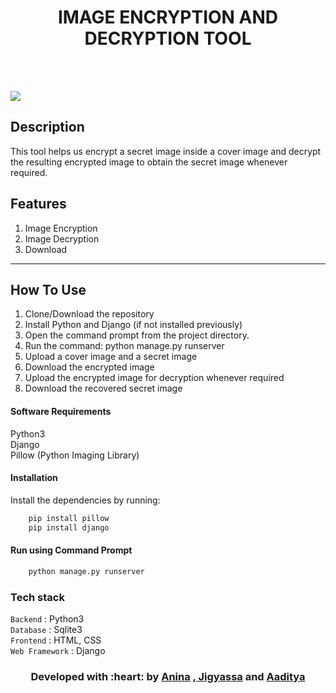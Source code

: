 </p>
<h1 align = 'center'>IMAGE ENCRYPTION AND DECRYPTION TOOL</h1>
<br>


<br>

[![](https://img.shields.io/badge/Made_with-Python3-blue?style=for-the-badge&logo=python)](https://www.python.org "Python3")

</p>

## Description ##
This tool helps us encrypt a secret image inside a cover image and decrypt the resulting encrypted image to obtain the secret image whenever required.


## Features ##
1) Image Encryption
2) Image Decryption
3) Download

----------------------------------------------------------------------------------------

## How To Use
1. Clone/Download the repository
2. Install Python and Django (if not installed previously)
3. Open the command prompt from the project directory.
4. Run the command: python manage.py runserver
5. Upload a cover image and a secret image
6. Download the encrypted image
7. Upload the encrypted image for decryption whenever required
8. Download the recovered secret image

#### Software Requirements
Python3<br>
Django <br>
Pillow (Python Imaging Library) 

#### Installation
Install the dependencies by running:
```html  
    pip install pillow
    pip install django
```

#### Run using Command Prompt

```html
    python manage.py runserver
```

###             Tech stack
`Backend` : Python3  <br>
`Database` : Sqlite3 <br>
`Frontend` : HTML, CSS  <br>
`Web Framework` : Django  <br>

<h3 align="center"><b>Developed with :heart: by <a href="https://github.com/anina512">Anina</a> ,<a href="https://github.com/Laborious-Coder"> Jigyassa</a> and <a href="https://github.com/blurryfca3">Aaditya</a></b></h1>

